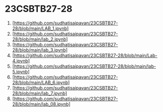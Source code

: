 # 23CSBTB27-28
1. [https://github.com/sudhatisaipavan/23CSBTB27-28/blob/main/LAB_1.ipynb]
2. [https://github.com/sudhatisaipavan/23CSBTB27-28/blob/main/lab_2.ipynb]
3. [https://github.com/sudhatisaipavan/23CSBTB27-28/blob/main/lab_3.ipynb]
4. [https://github.com/sudhatisaipavan/23CSBTB27-28/blob/main/Lab-4.ipynb]
5. [https://github.com/sudhatisaipavan/23CSBTB27-28/blob/main/lab-5.ipynb]
6. [https://github.com/sudhatisaipavan/23CSBTB27-28/blob/main/LAB_6.ipynb]
7. [https://github.com/sudhatisaipavan/23CSBTB27-28/blob/main/lab_7.ipynb]
8. [https://github.com/sudhatisaipavan/23CSBTB27-28/blob/main/lab_08.ipynb]
